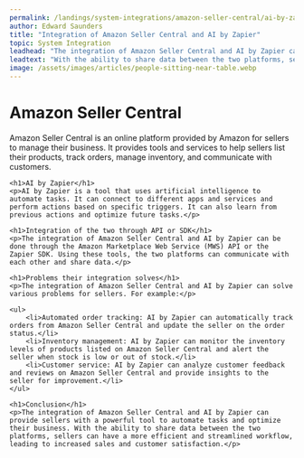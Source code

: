 ```yaml
---
permalink: /landings/system-integrations/amazon-seller-central/ai-by-zapier
author: Edward Saunders
title: "Integration of Amazon Seller Central and AI by Zapier"
topic: System Integration
leadhead: "The integration of Amazon Seller Central and AI by Zapier can provide sellers with a powerful tool to automate tasks and optimize their business"
leadtext: "With the ability to share data between the two platforms, sellers can have a more efficient and streamlined workflow, leading to increased sales and customer satisfaction."
image: /assets/images/articles/people-sitting-near-table.webp
---
```

<div class="arttext">	<h1>Amazon Seller Central</h1>
	<p>Amazon Seller Central is an online platform provided by Amazon for sellers to manage their business. It provides tools and services to help sellers list their products, track orders, manage inventory, and communicate with customers.</p>

	<h1>AI by Zapier</h1>
	<p>AI by Zapier is a tool that uses artificial intelligence to automate tasks. It can connect to different apps and services and perform actions based on specific triggers. It can also learn from previous actions and optimize future tasks.</p>

	<h1>Integration of the two through API or SDK</h1>
	<p>The integration of Amazon Seller Central and AI by Zapier can be done through the Amazon Marketplace Web Service (MWS) API or the Zapier SDK. Using these tools, the two platforms can communicate with each other and share data.</p>

	<h1>Problems their integration solves</h1>
	<p>The integration of Amazon Seller Central and AI by Zapier can solve various problems for sellers. For example:</p>

	<ul>
		<li>Automated order tracking: AI by Zapier can automatically track orders from Amazon Seller Central and update the seller on the order status.</li>
		<li>Inventory management: AI by Zapier can monitor the inventory levels of products listed on Amazon Seller Central and alert the seller when stock is low or out of stock.</li>
		<li>Customer service: AI by Zapier can analyze customer feedback and reviews on Amazon Seller Central and provide insights to the seller for improvement.</li>
	</ul>

	<h1>Conclusion</h1>
	<p>The integration of Amazon Seller Central and AI by Zapier can provide sellers with a powerful tool to automate tasks and optimize their business. With the ability to share data between the two platforms, sellers can have a more efficient and streamlined workflow, leading to increased sales and customer satisfaction.</p>
</div>